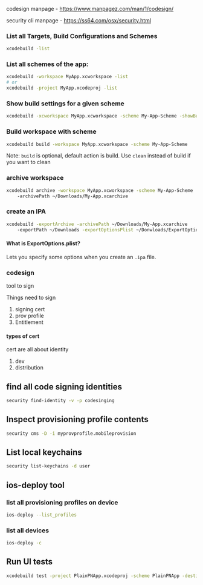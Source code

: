 

codesign manpage - https://www.manpagez.com/man/1/codesign/

security cli manpage - https://ss64.com/osx/security.html


### List all Targets, Build Configurations and Schemes

```sh
xcodebuild -list
```

### List all schemes of the app:

```sh
xcodebuild -workspace MyApp.xcworkspace -list
# or
xcodebuild -project MyApp.xcodeproj -list
```

### Show build settings for a given scheme

```sh
xcodebuild -xcworkspace MyApp.xcworkspace -scheme My-App-Scheme -showBuildSettings
```

### Build workspace with scheme

```sh
xcodebuild build -workspace MyApp.xcworkspace -scheme My-App-Scheme
```
Note: `build` is optional, default action is build.
Use `clean` instead of build if you want to clean

### archive workspace

```sh
xcodebuild archive -workspace MyApp.xcworkspace -scheme My-App-Scheme 
    -archivePath ~/Downloads/My-App.xcarchive 
```

### create an IPA
```sh
xcodebuild -exportArchive -archivePath ~/Downloads/My-App.xcarchive
    -exportPath ~/Downloads -exportOptionsPlist ~/Donwloads/ExportOptions.plist
```

#### What is ExportOptions.plist? 

Lets you specify some options when you create an `.ipa` file.

### codesign

tool to sign

Things need to sign
1. signing cert
2. prov profile
3. Entitlement

#### types of cert

cert are all about identity

1. dev
2. distribution

## find all code signing identities

```sh
security find-identity -v -p codesinging
```

## Inspect provisioning profile contents

```sh
security cms -D -i myprovprofile.mobileprovision
```

## List local keychains

```sh
security list-keychains -d user
```

## ios-deploy tool 

### list all provisioning profiles on device

```sh
ios-deploy --list_profiles
```

### list all devices

```sh
ios-deploy -c
```

## Run UI tests

```sh
xcodebuild test -project PlainPNApp.xcodeproj -scheme PlainPNApp -destination 'platform=iOS Simulator,name=iPhone 14'
```